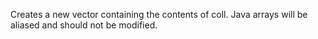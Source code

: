 Creates a new vector containing the contents of coll. Java arrays
  will be aliased and should not be modified.